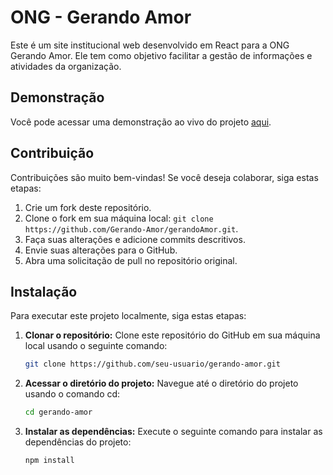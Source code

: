 # ONG - Gerando Amor

Este é um site institucional web desenvolvido em React para a ONG Gerando Amor. Ele tem como objetivo facilitar a gestão de informações e atividades da organização.

## Demonstração

Você pode acessar uma demonstração ao vivo do projeto [aqui](https://www.google.com).

## Contribuição

Contribuições são muito bem-vindas! Se você deseja colaborar, siga estas etapas:

1. Crie um fork deste repositório.
2. Clone o fork em sua máquina local: `git clone https://github.com/Gerando-Amor/gerandoAmor.git`.
3. Faça suas alterações e adicione commits descritivos.
5. Envie suas alterações para o GitHub.
6. Abra uma solicitação de pull no repositório original.

## Instalação

Para executar este projeto localmente, siga estas etapas:

1. **Clonar o repositório:** Clone este repositório do GitHub em sua máquina local usando o seguinte comando:

   ```bash
   git clone https://github.com/seu-usuario/gerando-amor.git

2. **Acessar o diretório do projeto:** Navegue até o diretório do projeto usando o comando cd:

   ```bash
   cd gerando-amor

4. **Instalar as dependências:** Execute o seguinte comando para instalar as dependências do projeto:
   ```bash
   npm install


 

